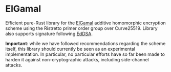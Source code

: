 # ElGamal

Efficient pure-Rust library for the [ElGamal](https://en.wikipedia.org/wiki/ElGamal_encryption) additive homomorphic
encryption scheme using the Ristretto primer order group over Curve25519. Library also supports signature following
[EdDSA](https://en.wikipedia.org/wiki/EdDSA).

**Important**: while we have followed recommendations regarding the scheme itself, this library should currently be seen
 as an experimental implementation. In particular, no particular efforts have so far been made to harden it against
 non-cryptographic attacks, including side-channel attacks.

